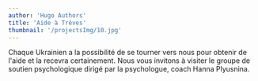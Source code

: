 ```yaml
---
author: 'Hugo Authors'
title: 'Aide à Trèves'
thumbnail: '/projectsImg/10.jpg'
---
```


Chaque Ukrainien a la possibilité de se tourner vers nous pour obtenir de l'aide et la recevra certainement.
Nous vous invitons à visiter le groupe de soutien psychologique dirigé par la psychologue, coach Hanna Plyusnina.
